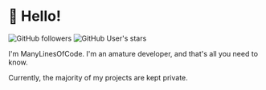 # :wave: Hello!

![GitHub followers](https://img.shields.io/github/followers/ManyLinesOfCode?color=gren&label=Followers&logo=GitHub) ![GitHub User's stars](https://img.shields.io/github/stars/ManyLinesOfCode?color=green&label=Stars&logo=GitHub)

I'm ManyLinesOfCode. I'm an amature developer, and that's all you need to know.

Currently, the majority of my projects are kept private.
